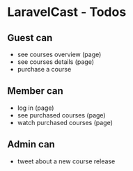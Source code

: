 # LaravelCast - Todos

## Guest can

-   see courses overview (page)
-   see courses details (page)
-   purchase a course

## Member can

-   log in (page)
-   see purchased courses (page)
-   watch purchased courses (page)

## Admin can

-   tweet about a new course release

